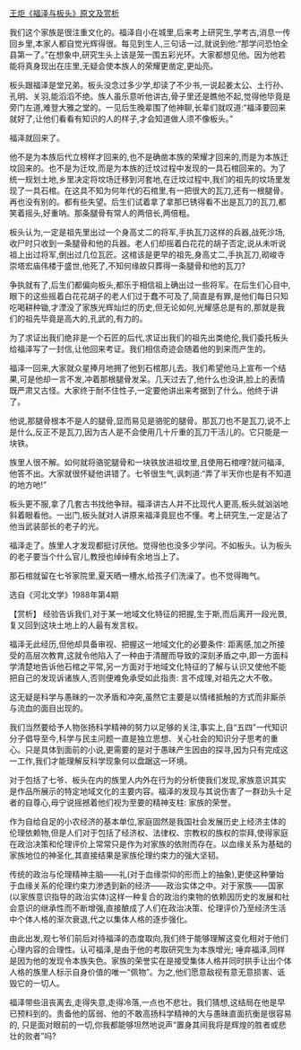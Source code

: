 [王炬《福泽与板头》原文及赏析](https://www.vrrw.net/wx/15176.html)

我们这个家族是很注重文化的。福泽自小在城里,后来考上研究生,学考古,消息一传回乡里,本家人都自觉光辉得很。每见到生人,三句话一过,就说到他:“那学问恐怕全县第一了。”在想象中,研究生头上该是笼一围五彩光环。大家都想见他。因为他若能将真身现出在庄里,无疑会使本族人的荣耀更凿定,更灿亮。

板头跟福泽是堂兄弟。板头没念过多少学,却读了不少书,一说起姜太公、土行孙、孔明、关羽,能滔滔不绝。族人虽乐意听他讲古,骨子里还是瞧他不起,觉得他毕竟是旁门左道,难登大雅之堂的。一见后生晚辈围了他神聊,长辈们就叹道:“福泽要回来就好了,让他们看看有知识的人的样子,才会知道做人须不像板头。”

福泽就回来了。

他不是为本族后代立榜样才回来的,也不是确凿本族的荣耀才回来的,而是为本族迁坟回来的。也不是为迁坟,而是为本族的迁坟过程中发现的一具石棺回来的。为了统一规划土地,乡里决定将坟场迁移到河套地,在迁坟过程中,我们的祖先的坟场里发现了一具石棺。在这具不知为何年代的石棺里,有一把很大的瓦刀,还有一根腿骨。再也没有别的。都有些失望。后生们试着拿了拿那已锈得看不出是瓦刀的瓦刀,都笑着摇头,好重呐。那条腿骨有常人的两倍长,两倍粗。

板头认为,一定是祖先里出过一个身高丈二的将军,手执瓦刀这样的兵器,战死沙场,收尸时只收到一条腿骨和他的兵器。老人们却摇着白花花的胡子否定,说从未听说祖上出过将军,倒出过几位瓦匠。这棺该是更早的祖先,身高丈二,手执瓦刀,砌峻寺崇塔宏庙伟楼于盛世,他死了,不知何缘故只葬得一条腿骨和他的瓦刀?

争执就有了,后生们都偏向板头,都乐于相信祖上确出过一些将军。在后生们心目中,眼下的这些摇着白花花胡子的老人们过于蠢不可及了,简直是有罪,是他们每日只知吃喝耕种锄,才湮没了家族光辉灿烂的历史,但无论如何,光耀感总是有的,那就是我们的祖先毕竟是高大的,孔武的,有力的。

为了求证出我们绝非是一个石匠的后代,求证出我们的祖先出类绝伦,我们委托板头给福泽写了一封信,让他回来考证。我们相信奇迹会随着他的到来而产生的。

福泽一回来,大家就众星捧月地拥了他到石棺那儿去。我们希望他马上宣布一个结果,可是他却一言不发,冲着那根腿骨发呆。几天过去了,他什么也没讲,脸上的表情既严肃又古怪。大家终于耐不住性子,一定要他讲出来考据到了什么。他终于讲了。

他说,那腿骨根本不是人的腿骨,显而易见是骆驼的腿骨。那瓦刀也不是瓦刀,说不上是什么,反正不是瓦刀,因为古人是不会使用几十斤重的瓦刀干活儿的。它只能是一块铁。

族里人很不解。如何就将骆驼腿骨和一块铁放进祖坟里,且使用石棺哩?就问福泽,他答不出。大家就很怀疑他讲错了。七爷很生气,讽刺道:“弄了半天你也是有不知道的地方吔!”

板头更不服,拿了几套古书找他争辩。福泽讲古人并不比现代人更高,板头就汹汹地斜着眼看他。一出门,板头就对人讲原来福泽竟屁也不懂。考上研究生,一定是沾了他当武装部长的老子的光。

福泽走了。族里人才发现都挺讨厌他。觉得他也没多少学问。不如板头。认为板头的老子要当个什么官儿,教授也绰绰有余地当上了。

那石棺就留在七爷家院里,夏天晒一槽水,给孩子们洗澡了。也不觉得晦气。

选自《河北文学》1988年第4期



【赏析】 经验告诉我们,对于某一地域文化特征的把握,生于斯,而后离开一段光景,复又回到这块土地上的人最有发言权。

福泽无此经历,但他却具备审视、把握这一地域文化的必要条件: 距离感,加之所接受的高层次教育,这就令他陷入了一种由于清醒而导致的深刻矛盾之中,即一方面科学清楚地告诉他石棺之平常,另一方面对于地域文化特征的了解与认识又使他不能把自己的发现诉诸族人,否则便难免承受如此指责: 言不成理,对祖先之大不敬。

这无疑是科学与愚昧的一次矛盾和冲突,虽然它主要是以情绪抵触的方式而非厮杀与流血的面目出现的。

我们当然要给予人物张扬科学精神的努力以足够的关注,事实上,自“五四”一代知识分子倡导至今,科学与民主问题一直是独立思想、关心社会的知识分子思考的重心。只是具体到面前的小说,更需要的是对于愚昧产生因由的探寻,因为只有完成这一工作,我们才能理解反科学现象何以盘踞这一环境。

对于包括了七爷、板头在内的族里人内外在行为的分析使我们发现,家族意识其实是作品所展示的特定地域文化的主要内容。福泽的发现与其说伤害了一群劲头十足者的自尊心,毋宁说摇撼着他们视为至要的精神支柱: 家族的荣誉。

作为自给自足的小农经济的基本单位,家庭固然是我国社会发展历史上经济主体的伦理依赖物,但是人们对于包括了经济权、法律权、宗教权的族权的崇拜,使得家庭在政治决策和伦理评价上常常只是作为对家族的依附而存在。以血缘关系为基础的家族地位的神圣化,其直接结果是家族伦理约束力的强大坚韧。

传统的政治与伦理精神主脑——礼(对于血缘崇仰的形而上的抽象),更使这种肇始于血缘关系的伦理约束力渗透到新的经济——政治实体之中。对于家族——国家(以家族意识指导的政治实体)这样一种复合的政治约束物的依赖因历史的发展和社会意识的继承性而不断增强,直接酿成了人们在政治决策、伦理评价乃至经济生活中个体人格的渐次衰退,代之以集体人格的逐步强化。

由此出发,观七爷们前后对待福泽的态度取向,我们终于能够理解这变化相对于他们心理内容的合理性。认可福泽,是由于他的考取研究生为本族增光; 唾弃福泽,同样是因为他的发现令本族失色。家族的荣誉实在是接受集体人格并同时拱手让出个体人格的族里人标示自身价值的唯一“佩物”。为之,他们愿意敌视有意无意损害、诋毁它的一切人。

福泽带些沮丧离去,走得失意,走得冷落,一点也不悲壮。我们猜想,这结局在他是早已预料到的。责备他的孱弱、他的不敢高扬科学精神的大与愚昧直面抗衡是很容易的, 只是面对眼前的一切,你我都能够坦然地说声“置身其间我将是辉煌的胜者或悲壮的败者”吗?

